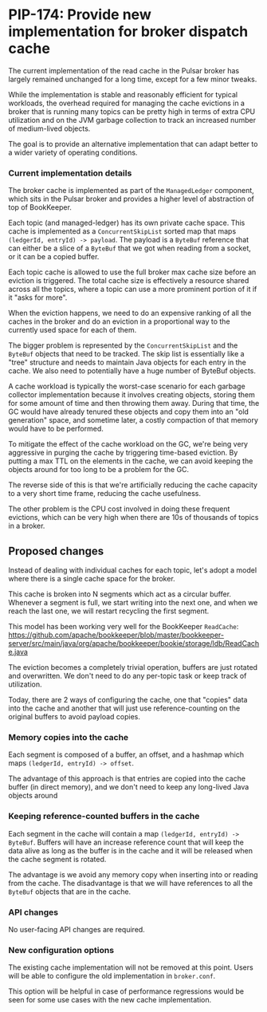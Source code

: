 # PIP-174: Provide new implementation for broker dispatch cache

The current implementation of the read cache in the Pulsar broker has largely
remained unchanged for a long time, except for a few minor tweaks.

While the implementation is stable and reasonably efficient for typical workloads,
the overhead required for managing the cache evictions in a broker that is running
many topics can be pretty high in terms of extra CPU utilization and on the JVM
garbage collection to track an increased number of medium-lived objects.

The goal is to provide an alternative implementation that can adapt better to
a wider variety of operating conditions.

### Current implementation details

The broker cache is implemented as part of the `ManagedLedger` component,
which sits in the Pulsar broker and provides a higher level of abstraction of top
of BookKeeper.

Each topic (and managed-ledger) has its own private cache space. This cache is implemented
as a `ConcurrentSkipList` sorted map that maps `(ledgerId, entryId) -> payload`. The payload
is a `ByteBuf` reference that can either be a slice of a `ByteBuf` that we got
when reading from a socket, or it can be a copied buffer.

Each topic cache is allowed to use the full broker max cache size before an
eviction is triggered. The total cache size is effectively a resource shared across all
the topics, where a topic can use a more prominent portion of it if it "asks for more".

When the eviction happens, we need to do an expensive ranking of all the caches in the broker
and do an eviction in a proportional way to the currently used space for each of them.

The bigger problem is represented by the `ConcurrentSkipList` and the `ByteBuf` objects
that need to be tracked. The skip list is essentially like a "tree" structure and needs to
maintain Java objects for each entry in the cache. We also need to potentially have
a huge number of ByteBuf objects.

A cache workload is typically the worst-case scenario for each garbage
collector implementation because it involves creating objects, storing them for some amount of
time and then throwing them away. During that time, the GC would have already tenured these
objects and copy them into an "old generation" space, and sometime later, a costly compaction
of that memory would have to be performed.

To mitigate the effect of the cache workload on the GC, we're being very aggressive in
purging the cache by triggering time-based eviction. By putting a max TTL on the elements in
the cache, we can avoid keeping the objects around for too long to be a problem for the GC.

The reverse side of this is that we're artificially reducing the cache capacity to a very
short time frame, reducing the cache usefulness.

The other problem is the CPU cost involved in doing these frequent evictions, which can
be very high when there are 10s of thousands of topics in a broker.


## Proposed changes

Instead of dealing with individual caches for each topic, let's adopt a model where
there is a single cache space for the broker.

This cache is broken into N segments which act as a circular buffer. Whenever a segment
is full, we start writing into the next one, and when we reach the last one, we will
restart recycling the first segment.

This model has been working very well for the BookKeeper `ReadCache`:
https://github.com/apache/bookkeeper/blob/master/bookkeeper-server/src/main/java/org/apache/bookkeeper/bookie/storage/ldb/ReadCache.java

The eviction becomes a completely trivial operation, buffers are just rotated and
overwritten. We don't need to do any per-topic task or keep track of utilization.

Today, there are 2 ways of configuring the cache, one that "copies" data into the cache
and another that will just use reference-counting on the original buffers to avoid
payload copies.

### Memory copies into the cache

Each segment is composed of a buffer, an offset, and a hashmap which maps
`(ledgerId, entryId) -> offset`.


The advantage of this approach is that entries are copied into the cache buffer
(in direct memory), and we don't need to keep any long-lived Java objects around

### Keeping reference-counted buffers in the cache

Each segment in the cache will contain a map `(ledgerId, entryId) -> ByteBuf`.
Buffers will have an increase reference count that will keep the data alive as long
as the buffer is in the cache and it will be released when the cache segment is rotated.

The advantage is we avoid any memory copy when inserting into or reading from the cache.
The disadvantage is that we will have references to all the `ByteBuf` objects that are in the cache.

### API changes

No user-facing API changes are required.

### New configuration options

The existing cache implementation will not be removed at this point. Users will
be able to configure the old implementation in `broker.conf`.

This option will be helpful in case of performance regressions would be seen for
some use cases with the new cache implementation.
